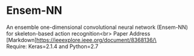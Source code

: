 # Ensem-NN
An ensemble one-dimensional convolutional neural network (Ensem-NN) for skeleton-based action recognition\<br>
Paper Address [Markdown]https://ieeexplore.ieee.org/document/8368136/\<br>
Require: Keras=2.1.4 and Python=2.7
